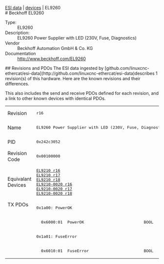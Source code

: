 <div class="nav"><a href="/esi-data">ESI data</a> | <a href="/esi-data/devices">devices</a> | EL9260</div>
#  Beckhoff EL9260

<dl>
  <dt>Type:</dt><dd>EL9260</dd>
  <dt>Description:</dt><dd>EL9260 Power Supplier with LED (230V, Fuse, Diagnostics)</dd>
  <dt>Vendor</dt><dd>Beckhoff Automation GmbH & Co. KG</dd>
  <dt>Documentation</dt><dd><a href="http://www.beckhoff.com/EL9260">http://www.beckhoff.com/EL9260</a></dd>
</dl>
## Revisions and PDOs
The ESI data ingested by [github.com/linuxcnc-ethercat/esi-data](http://github.com/linuxcnc-ethercat/esi-data)describes 1 revision(s) of this hardware.  Here are the known revisions and their differences.

This also includes the send and receive PDOs defined for each revision, and a link to other known devices with identical PDOs.

<table>
<tr >
<td class="first">Revision</td>
<td ><pre>r16</pre></td>
</tr>
<tr >
<td class="first">Name</td>
<td ><pre>EL9260 Power Supplier with LED (230V, Fuse, Diagnostics)</pre></td>
</tr>
<tr >
<td class="first">PID</td>
<td ><pre>0x242c3052</pre></td>
</tr>
<tr >
<td class="first">Revision Code</td>
<td ><pre>0x00100000</pre></td>
</tr>
<tr >
<td class="first">Equivalant Devices</td>
<td ><pre><a href="EL9210">EL9210 r16</a><br/><a href="EL9210">EL9210 r17</a><br/><a href="EL9210">EL9210 r18</a><br/><a href="EL9210-0020">EL9210-0020 r16</a><br/><a href="EL9210-0020">EL9210-0020 r17</a><br/><a href="EL9210-0020">EL9210-0020 r18</a></pre></td>
</tr>
<tr class="txpdo pdosection">
<td class="first" rowspan=4 valign=top>TX PDOs</td>
<td><pre>0x1a00: PowerOK</pre></td>
<td></td>
</tr>
<tr class="txpdo">
<td ><pre>  0x6000:01  PowerOK                         BOOL</pre></td>
</tr>
<tr class="txpdo pdosection">
<td ><pre>0x1a01: FuseError</pre></td>
</tr>
<tr class="txpdo">
<td ><pre>  0x6010:01  FuseError                       BOOL</pre></td>
</tr>
</table>
